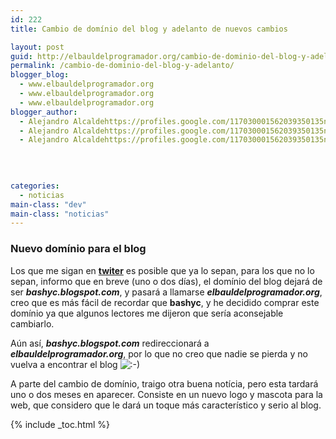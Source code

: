 ```yaml
---
id: 222
title: Cambio de domínio del blog y adelanto de nuevos cambios

layout: post
guid: http://elbauldelprogramador.org/cambio-de-dominio-del-blog-y-adelanto-de-nuevos-cambios/
permalink: /cambio-de-dominio-del-blog-y-adelanto/
blogger_blog:
  - www.elbauldelprogramador.org
  - www.elbauldelprogramador.org
  - www.elbauldelprogramador.org
blogger_author:
  - Alejandro Alcaldehttps://profiles.google.com/117030001562039350135noreply@blogger.com
  - Alejandro Alcaldehttps://profiles.google.com/117030001562039350135noreply@blogger.com
  - Alejandro Alcaldehttps://profiles.google.com/117030001562039350135noreply@blogger.com

  
  
  
categories:
  - noticias
main-class: "dev"
main-class: "noticias"
---
```

<div class="icoso">
</div>

### Nuevo domínio para el blog

Los que me sigan en **[twiter][1]** es posible que ya lo sepan, para los que no lo sepan, informo que en breve (uno o dos días), el domínio del blog dejará de ser ***bashyc.blogspot.com***, y pasará a llamarse ***elbauldelprogramador.org***, creo que es más fácil de recordar que **bashyc**, y he decidido comprar este domínio ya que algunos lectores me dijeron que sería aconsejable cambiarlo.

Aún así, ***bashyc.blogspot.com*** redireccionará a ***elbauldelprogramador.org***, por lo que no creo que nadie se pierda y no vuelva a encontrar el blog <img src="https://elbauldelprogramador.com/wp-includes/assets/img/smilies/icon_smile.gif" alt=":-)" class="wp-smiley" />

A parte del cambio de domínio, traigo otra buena notícia, pero esta tardará uno o dos meses en aparecer. Consiste en un nuevo logo y mascota para la web, que considero que le dará un toque más característico y serio al blog.



 [1]: http://twitter.com/#!/bashycBlog

{% include _toc.html %}
